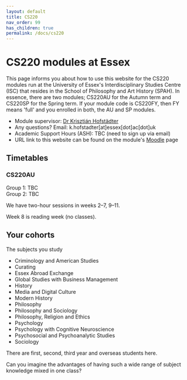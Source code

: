 ```yaml
---
layout: default
title: CS220
nav_order: 99
has_children: true
permalink: /docs/cs220
---
```


# CS220 modules at Essex
This page informs you about how to use this website for the CS220 modules run at the University of Essex's Interdisciplinary Studies Centre (ISC) that resides in the School of Philosophy and Art History (SPAH). In essence, there are two modules; CS220AU for the Autumn term and CS220SP for the Spring term. If your module code is CS220FY, then FY means 'full' and you enrolled in both, the AU and SP modules.

* Module supervisor: [Dr Krisztián Hofstädter](https://krishofstadter.com/) 
* Any questions? Email: k.hofstadter[at]essex[dot]ac[dot]uk  <!-- can I change this to krishofstadter? -->
* Academic Support Hours (ASH): TBC  (need to sign up via email) <!-- #todo -->
* URL link to this website can be found on the module's [Moodle](https://moodle.essex.ac.uk/) page

## Timetables
### CS220AU
Group 1: TBC  <!-- todox -->  
Group 2: TBC  <!-- todo -->  

We have two-hour sessions in weeks 2–7, 9–11. 

Week 8 is reading week (no classes).

## Your cohorts
The subjects you study <!-- revise -->

- Criminology and American Studies 
- Curating
- Essex Abroad Exchange
- Global Studies with Business Management
- History
- Media and Digital Culture
- Modern History
- Philosophy
- Philosophy and Sociology
- Philosophy, Religion and Ethics
- Psychology
- Psychology with Cognitive Neuroscience
- Psychosocial and Psychoanalytic Studies
- Sociology

There are first, second, third year and overseas students here. 

Can you imagine the advantages of having such a wide range of subject knowledge mixed in one class?
